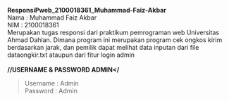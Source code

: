**ResponsiPweb_2100018361_Muhammad-Faiz-Akbar**</br>
Nama : Muhammad Faiz Akbar</br>
NIM  : 2100018361</br>
Merupakan tugas responsi dari praktikum pemrograman web Universitas Ahmad Dahlan. 
Dimana program ini merupakan program cek ongkos kirim berdasarkan jarak, dan pemilik dapat melihat data inputan dari file dataongkir.txt ataupun dari fitur login admin</br></br>
**//USERNAME & PASSWORD ADMIN</**</br>
>Username : Admin</br>
>Password : Admin</br>
